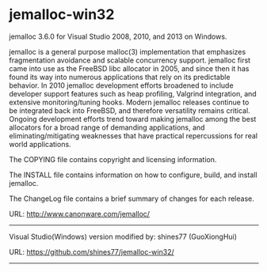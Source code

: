 jemalloc-win32
====================

jemalloc 3.6.0 for Visual Studio 2008, 2010, and 2013 on Windows.

jemalloc is a general purpose malloc(3) implementation that emphasizes
fragmentation avoidance and scalable concurrency support.  jemalloc first came
into use as the FreeBSD libc allocator in 2005, and since then it has found its
way into numerous applications that rely on its predictable behavior.  In 2010
jemalloc development efforts broadened to include developer support features
such as heap profiling, Valgrind integration, and extensive monitoring/tuning
hooks.  Modern jemalloc releases continue to be integrated back into FreeBSD,
and therefore versatility remains critical.  Ongoing development efforts trend
toward making jemalloc among the best allocators for a broad range of demanding
applications, and eliminating/mitigating weaknesses that have practical
repercussions for real world applications.

The COPYING file contains copyright and licensing information.

The INSTALL file contains information on how to configure, build, and install
jemalloc.

The ChangeLog file contains a brief summary of changes for each release.

URL: http://www.canonware.com/jemalloc/

-------------------------------------------------------------------

Visual Studio(Windows) version modified by: shines77 (GuoXiongHui)

URL: https://github.com/shines77/jemalloc-win32/

-------------------------------------------------------------------
